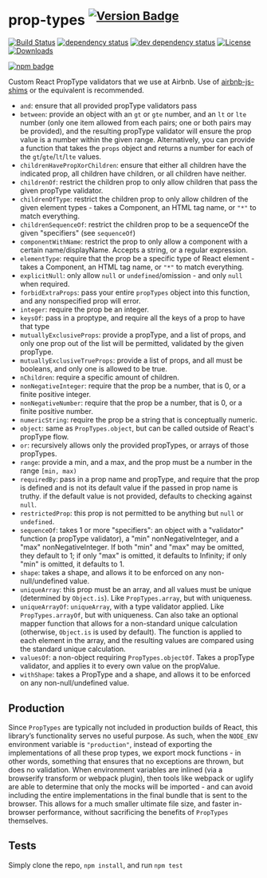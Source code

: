 # prop-types <sup>[![Version Badge][npm-version-svg]][package-url]</sup>

[![Build Status][travis-svg]][travis-url]
[![dependency status][deps-svg]][deps-url]
[![dev dependency status][dev-deps-svg]][dev-deps-url]
[![License][license-image]][license-url]
[![Downloads][downloads-image]][downloads-url]

[![npm badge][npm-badge-png]][package-url]

Custom React PropType validators that we use at Airbnb. Use of [airbnb-js-shims](https://npmjs.com/package/airbnb-js-shims) or the equivalent is recommended.

 - `and`: ensure that all provided propType validators pass
 - `between`: provide an object with an `gt` or `gte` number, and an `lt` or `lte` number (only one item allowed from each pairs; one or both pairs may be provided), and the resulting propType validator will ensure the prop value is a number within the given range. Alternatively, you can provide a function that takes the `props` object and returns a number for each of the `gt`/`gte`/`lt`/`lte` values.
 - `childrenHavePropXorChildren`: ensure that either all children have the indicated prop, all children have children, or all children have neither.
 - `childrenOf`: restrict the children prop to only allow children that pass the given propType validator.
 - `childrenOfType`: restrict the children prop to only allow children of the given element types - takes a Component, an HTML tag name, or `"*"` to match everything.
 - `childrenSequenceOf`: restrict the children prop to be a sequenceOf the given "specifiers" (see `sequenceOf`)
 - `componentWithName`: restrict the prop to only allow a component with a certain name/displayName. Accepts a string, or a regular expression.
 - `elementType`: require that the prop be a specific type of React element - takes a Component, an HTML tag name, or `"*"` to match everything.
 - `explicitNull`: only allow `null` or `undefined`/omission - and only `null` when required.
 - `forbidExtraProps`: pass your entire `propTypes` object into this function, and any nonspecified prop will error.
 - `integer`: require the prop be an integer.
 - `keysOf`: pass in a proptype, and require all the keys of a prop to have that type
 - `mutuallyExclusiveProps`: provide a propType, and a list of props, and only one prop out of the list will be permitted, validated by the given propType.
 - `mutuallyExclusiveTrueProps`: provide a list of props, and all must be booleans, and only one is allowed to be true.
 - `nChildren`: require a specific amount of children.
 - `nonNegativeInteger`: require that the prop be a number, that is 0, or a finite positive integer.
 - `nonNegativeNumber`: require that the prop be a number, that is 0, or a finite positive number.
 - `numericString`: require the prop be a string that is conceptually numeric.
 - `object`: same as `PropTypes.object`, but can be called outside of React's propType flow.
 - `or`: recursively allows only the provided propTypes, or arrays of those propTypes.
 - `range`: provide a min, and a max, and the prop must be a number in the range `[min, max)`
 - `requiredBy`: pass in a prop name and propType, and require that the prop is defined and is not its default value if the passed in prop name is truthy. if the default value is not provided, defaults to checking against `null`.
 - `restrictedProp`: this prop is not permitted to be anything but `null` or `undefined`.
 - `sequenceOf`: takes 1 or more "specifiers": an object with a "validator" function (a propType validator), a "min" nonNegativeInteger, and a "max" nonNegativeInteger. If both "min" and "max" may be omitted, they default to 1; if only "max" is omitted, it defaults to Infinity; if only "min" is omitted, it defaults to 1.
 - `shape`: takes a shape, and allows it to be enforced on any non-null/undefined value.
 - `uniqueArray`: this prop must be an array, and all values must be unique (determined by `Object.is`). Like `PropTypes.array`, but with uniqueness.
 - `uniqueArrayOf`: `uniqueArray`, with a type validator applied. Like `PropTypes.arrayOf`, but with uniqueness. Can also take an optional mapper function that allows for a non-standard unique calculation (otherwise, `Object.is` is used by default). The function is applied to each element in the array, and the resulting values are compared using the standard unique calculation.
 - `valuesOf`: a non-object requiring `PropTypes.objectOf`. Takes a propType validator, and applies it to every own value on the propValue.
 - `withShape`: takes a PropType and a shape, and allows it to be enforced on any non-null/undefined value.

## Production
Since `PropTypes` are typically not included in production builds of React, this library’s functionality serves no useful purpose. As such, when the `NODE_ENV` environment variable is `"production"`, instead of exporting the implementations of all these prop types, we export mock functions - in other words, something that ensures that no exceptions are thrown, but does no validation. When environment variables are inlined (via a browserify transform or webpack plugin), then tools like webpack or uglify are able to determine that only the mocks will be imported - and can avoid including the entire implementations in the final bundle that is sent to the browser. This allows for a much smaller ultimate file size, and faster in-browser performance, without sacrificing the benefits of `PropTypes` themselves.

## Tests
Simply clone the repo, `npm install`, and run `npm test`

[package-url]: https://npmjs.org/package/airbnb-prop-types
[npm-version-svg]: http://versionbadg.es/airbnb/airbnb-prop-types.svg
[travis-svg]: https://travis-ci.org/airbnb/airbnb-prop-types.svg
[travis-url]: https://travis-ci.org/airbnb/airbnb-prop-types
[deps-svg]: https://david-dm.org/airbnb/airbnb-prop-types.svg
[deps-url]: https://david-dm.org/airbnb/airbnb-prop-types
[dev-deps-svg]: https://david-dm.org/airbnb/airbnb-prop-types/dev-status.svg
[dev-deps-url]: https://david-dm.org/airbnb/airbnb-prop-types#info=devDependencies
[npm-badge-png]: https://nodei.co/npm/airbnb-prop-types.png?downloads=true&stars=true
[license-image]: http://img.shields.io/npm/l/airbnb-prop-types.svg
[license-url]: LICENSE
[downloads-image]: http://img.shields.io/npm/dm/airbnb-prop-types.svg
[downloads-url]: http://npm-stat.com/charts.html?package=airbnb-prop-types
